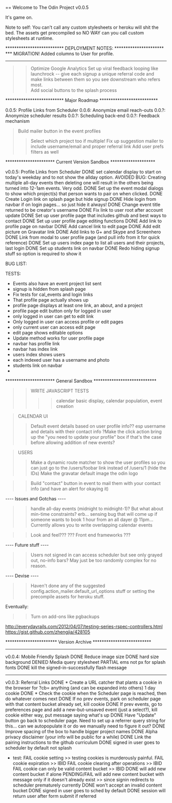 == Welcome to The Odin Project v0.0.5

It's game on.

Note to self:  You can't call any custom stylesheets or heroku will shit the bed.  The assets get precompiled so NO WAY can you call custom stylesheets at runtime.

**************************  DEPLOYMENT NOTES: **********************
*** MIGRATION! Added columns to User for profile.


********************************************************************

>> Optimize Google Analytics
>> Set up viral feedback looping like launchrock -- give each signup a unique referral code and make links between them so you see downstream who refers most.  
>> Add social buttons to the splash process


**************************  Major Roadmap  **************************

0.0.5:  Profile Links from Scheduler
0.0.6:  Anonymize email reach-outs
0.0.?:  Anonymize scheduler results
0.0.?:  Scheduling back-end
0.0.?:  Feedback mechanism

> Build mailer button in the event profiles
>> Select which project too if multiple!
> Fix up suggestion mailer to include username/email and proper referral link
> Add user prefs filters as well

**********************  Current Version Sandbox  ********************

v0.0.5: Profile Links from Scheduler
DONE set calendar display to start on today's weekday and to not show the allday option.
AVOIDED BUG: Creating multiple all-day events then deleting one will result in the others being turned into 12-1am events. Very odd.
DONE Set up the event modal dialogs to show which project(s) that person wants to pair on when clicked.
DONE Create Login link on splash page but hide signup
DONE Hide login from navbar if on login pages... so just hide it always!
DONE Change event title returned to be creator's username
DONE Fix link to user root after account update
DONE Set up user profile page that includes github and best ways to contact
DONE Set up user profile page editing functions
DONE Add link to profile page on navbar
DONE Add cancel link to edit page
DONE Add edit picture on Gravatar link
DONE Add links to G+ and Skype and Screenhero
DONE Link from modal to user profile page (and pull info from it for quick reference)
DONE Set up users index page to list all users and their projects, last login
DONE Set up students link on navbar
DONE Redo hiding signup stuff so option is required to show it

BUG LIST:

TESTS:
* Events also have an event project list sent
* signup is hidden from splash page
* Fix tests for cal_events and login links
* That profile page actually shows up
* profile page displays at least one link, an about, and a project
* profile page edit button only for logged in user
* only logged in user can get to edit link
* Only logged in user can access profile or edit pages
* only current user can access edit page
* edit page shows editable options
* Update method works for user profile page
* navbar has profile link
* navbar has index link
* users index shows users
* each indexed user has a username and photo
* students link on navbar
* 

**********************  General Sandbox  ****************************

>> WRITE JAVASCRIPT TESTS
>>>> calendar basic display, calendar population, event creation

> CALENDAR UI
>> Default event details based on user profile info?? esp username and details with their contact info
>> ?Make the click action bring up the "you need to update your profile" box if that's the case before allowing addition of new events?

> USERS
>> Make a dynamic route matcher to show the user profiles so you can just go to the /users/foobar link instead of /users/1 (hide the IDs)
>> Make the gravatar default image the odin logo

>> Build "contact" button in event to mail them with your contact info (and have an alert for okaying it)


---- Issues and Gotchas ----
>> handle all-day events (midnight to midnight-1)?  But what about min-time constraints?  erb... sensing bug that will come up if someone wants to book 1 hour from an all dayer @ 11pm...
>> Currently allows you to write overlapping calendar events

>> Look and feel???
>> ??? Front end frameworks ???

---- Future stuff ----
>> Users not signed in can access scheduler but see only grayed out, no-info bars?  May just be too randomly complex for no reason.


---- Devise ----
>> Haven't done any of the suggested config.action_mailer.default_url_options stuff or setting the precompile assets for heroku stuff.


Eventually:
>> Turn on add-ons like pgbackups

http://everydayrails.com/2012/04/07/testing-series-rspec-controllers.html
https://gist.github.com/zhengjia/428105


***********************  Version Archive  **************************

**********
v0.0.4:  Mobile Friendly Splash
DONE Reduce image size
DONE hard size background
DENIED Media query stylesheet
PARTIAL ems not px for splash fonts
DONE kill the signed-in-successfully flash message
**********
v0.0.3: Referral Links
DONE * Create a URL catcher that plants a cookie in the browser for ?cb= anything (and can be expanded into others) 1 day cookie
DONE * Check the cookie when the Scheduler page is reached, then do whatever comes next
DONE If no prev events, park on scheduler page with that content bucket already set, kill cookie
DONE If prev events, go to preferences page and add a new-but-unsaved event (just a select?), kill cookie either way, put message saying what's up
DONE Have "Update" button go back to scheduler page.  Need to set up a referrer query string for this... can we autopopulate it or do we manually need to figure it out?
DONE Improve spacing of the box to handle bigger project names
DONE Alpha privacy disclaimer (your info will be public for a while)
DONE Link the pairing instructions to the github curriculum
DONE signed in user goes to scheduler by default not splash
* test:
FAIL cookie setting >> testing cookies is murderously painful.
FAIL cookie expiration >> IBID
FAIL cookie clearing after operations >> IBID
FAIL cookie can only be valid content bucket >> IBID
DONE will add new content bucket if alone
PENDING/FAIL will add new content bucket with message only if it doesn't already exist >> since signin redirects to scheduler prematurely currently
DONE won't accept an invalid content bucket
DONE signed in user goes to sched by default
DONE session will return user after form submit if referred
